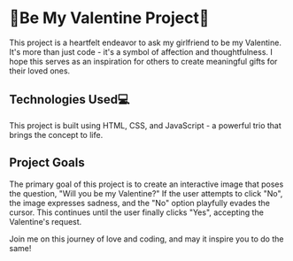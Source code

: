 
# 💝Be My Valentine Project💝

This project is a heartfelt endeavor to ask my girlfriend to be my Valentine. It's more than just code - it's a symbol of affection and thoughtfulness. I hope this serves as an inspiration for others to create meaningful gifts for their loved ones.

## Technologies Used💻

This project is built using HTML, CSS, and JavaScript - a powerful trio that brings the concept to life.

## Project Goals 

The primary goal of this project is to create an interactive image that poses the question, "Will you be my Valentine?" If the user attempts to click "No", the image expresses sadness, and the "No" option playfully evades the cursor. This continues until the user finally clicks "Yes", accepting the Valentine's request.

Join me on this journey of love and coding, and may it inspire you to do the same!

